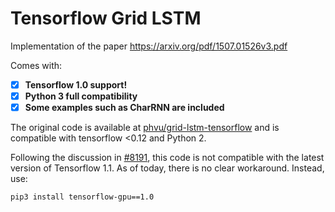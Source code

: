 # Tensorflow Grid LSTM
Implementation of the paper https://arxiv.org/pdf/1507.01526v3.pdf

Comes with:

- [x] **Tensorflow 1.0 support!**
- [x] **Python 3 full compatibility**
- [x] **Some examples such as CharRNN are included**

The original code is available at [phvu/grid-lstm-tensorflow](https://github.com/phvu/grid-lstm-tensorflow) and is compatible with tensorflow <0.12 and Python 2.

Following the discussion in [#8191](https://github.com/tensorflow/tensorflow/issues/8191), this code is not compatible with the latest version of Tensorflow 1.1. As of today, there is no clear workaround. Instead, use:

`pip3 install tensorflow-gpu==1.0`
